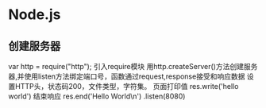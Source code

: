 # Node.js
## 创建服务器
var http = require("http"); 引入require模块
用http.createServer()方法创建服务器,并使用listen方法绑定端口号，函数通过request,response接受和响应数据
设置HTTP头，状态码200，文件类型，字符集。
页面打印值 res.write('hello world')
结束响应   res.end('Hello World\n')
.listen(8080)